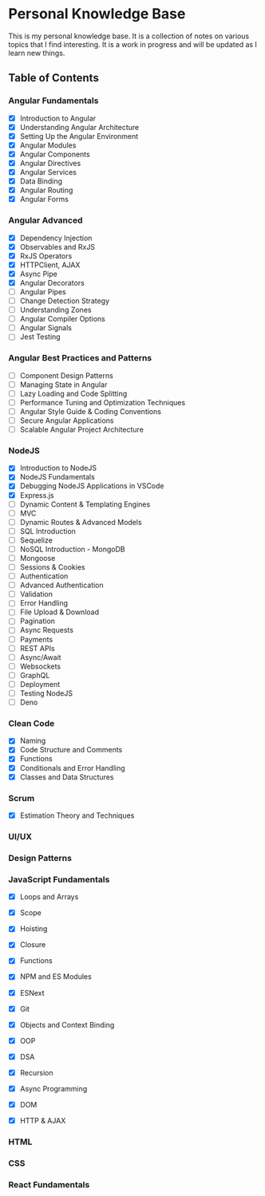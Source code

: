 # Personal Knowledge Base

This is my personal knowledge base. It is a collection of notes on various topics that I find interesting. It is a work in progress and will be updated as I learn new things.

## Table of Contents

### Angular Fundamentals
- [x] Introduction to Angular
- [x] Understanding Angular Architecture
- [x] Setting Up the Angular Environment
- [x] Angular Modules
- [x] Angular Components
- [x] Angular Directives 
- [x] Angular Services
- [x] Data Binding
- [x] Angular Routing
- [x] Angular Forms

### Angular Advanced
- [x] Dependency Injection
- [x] Observables and RxJS
- [x] RxJS Operators
- [x] HTTPClient, AJAX
- [x] Async Pipe
- [x] Angular Decorators
- [ ] Angular Pipes
- [ ] Change Detection Strategy
- [ ] Understanding Zones
- [ ] Angular Compiler Options
- [ ] Angular Signals
- [ ] Jest Testing

### Angular Best Practices and Patterns
- [ ] Component Design Patterns
- [ ] Managing State in Angular
- [ ] Lazy Loading and Code Splitting
- [ ] Performance Tuning and Optimization Techniques
- [ ] Angular Style Guide & Coding Conventions
- [ ] Secure Angular Applications
- [ ] Scalable Angular Project Architecture

### NodeJS
- [x] Introduction to NodeJS
- [x] NodeJS Fundamentals
- [x] Debugging NodeJS Applications in VSCode
- [x] Express.js
- [ ] Dynamic Content & Templating Engines
- [ ] MVC
- [ ] Dynamic Routes & Advanced Models
- [ ] SQL Introduction
- [ ] Sequelize
- [ ] NoSQL Introduction - MongoDB
- [ ] Mongoose
- [ ] Sessions & Cookies
- [ ] Authentication
- [ ] Advanced Authentication
- [ ] Validation
- [ ] Error Handling
- [ ] File Upload & Download
- [ ] Pagination
- [ ] Async Requests
- [ ] Payments
- [ ] REST APIs
- [ ] Async/Await
- [ ] Websockets
- [ ] GraphQL
- [ ] Deployment
- [ ] Testing NodeJS
- [ ] Deno

### Clean Code
- [x] Naming
- [x] Code Structure and Comments
- [x] Functions
- [x] Conditionals and Error Handling
- [x] Classes and Data Structures

### Scrum
- [x] Estimation Theory and Techniques

### UI/UX

### Design Patterns

### JavaScript Fundamentals
- [x] Loops and Arrays
- [x] Scope 
- [x] Hoisting
- [x] Closure
- [x] Functions
- [x] NPM and ES Modules
- [x] ESNext
- [x] Git
- [x] Objects and Context Binding
- [x] OOP
- [x] DSA
- [x] Recursion
- [x] Async Programming
- [x] DOM
- [x] HTTP & AJAX


### HTML

### CSS

### React Fundamentals